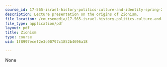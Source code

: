 ```yaml
---
course_id: 17-565-israel-history-politics-culture-and-identity-spring-2011
description: Lecture presentation on the origins of Zionism.
file_location: /coursemedia/17-565-israel-history-politics-culture-and-identity-spring-2011/1f8997ecef2e3c00797c1852b4696a18_MIT17_565S11_ses2_slides.pdf
file_type: application/pdf
layout: pdf
title: Zionism
type: course
uid: 1f8997ecef2e3c00797c1852b4696a18

---
```

None